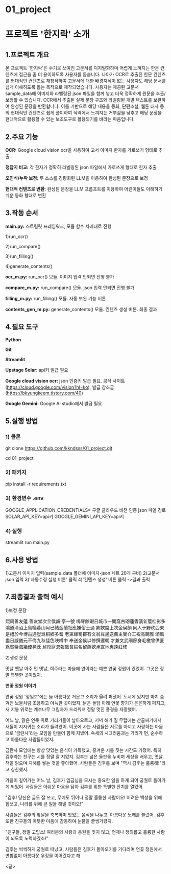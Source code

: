 # 01_project

# 프로젝트 '한지락' 소개

## 1.프로젝트 개요
본 프로젝트 '한지락'은 수기로 쓰여진 고문서를 디지털화하며 어렵게 느껴지는 한문 컨텐츠에 접근을 좀 더 용이하도록 사용자를 돕습니다. 나아가 OCR로 추출된 한문 컨텐츠를 현대적인 컨텐츠로 재창작하여 고문서에 대한 배경지식이 없는 사용자도 해당 문서를 쉽게 이해하도록 돕는 목적으로 제작되었습니다. 사용자는 제공된 고문서 sample_data에 이미지와 라벨링된 json 파일을 함께 넣고 더욱 정확하게 원문을 추출/보정할 수 있습니다. OCR에서 추출된 실제 문장 구조와 라벨링된 개별 텍스트를 보완하여 완성된 문장을 반환합니다. 이를 기반으로 해당 내용을 동화, 단편소설, 웹툰 대사 등의 현대적인 컨텐츠로 쉽게 풀이하여 직역에서 느껴지는 거부감을 낮추고 해당 문장을 현대적으로 활용할 수 있는 보조도구로 활용되기를 바라는 마음입니다.

## 2.주요 기능

**OCR:** Google cloud vision ocr을 사용하여 고서 이미지 한자를 가로쓰기 형태로 추출

**정답지 비교:** 각 한자가 정확히 라벨링된 json 파일에서 가로쓰게 형태로 한자 추출

**오인식/누락 보정:** 두 소스를 경량화된 LLM을 이용하여 완성된 문장으로 보정

**현대적 컨텐츠로 변환:** 완성된 문장을 LLM 프롬프트를 이용하여 어린이들도 이해하기 쉬운 동화 형태로 변환


## 3.작동 순서

**main.py:** 스트림릿 프레임워크, 모듈 함수 차례대로 진행

1)run_ocr()

2)run_compare()

3)run_filling()

4)generate_contents()

**ocr_m.py:** run_ocr() 모듈. 이미지 입력 안되면 진행 불가

**compare_m.py:** run_compare() 모듈. json 입력 안되면 진행 불가

**filling_m.py:** run_filling() 모듈. 자동 보완 기능 버튼

**contents_gen_m.py:** generate_contents() 모듈. 컨텐츠 생성 버튼. 최종 결과


## 4.필요 도구

**Python**

**Git**

**Streamlit**

**Upstage Solar:** api키 발급 필요

**Google cloud vision ocr:** json 인증키 발급 필요. 공식 사이트(https://cloud.google.com/vision?hl=ko), 발급 참조글(https://bkyungkeem.tistory.com/40)

**Google Gemini:** Google AI studio에서 발급 필요.


## 5.실행 방법

### 1) 클론

git clone https://github.com/kkndsss/01_project.git

cd 01_project

### 2) 패키지

pip install -r requirements.txt

### 3) 환경변수 .env

GOOGLE_APPLICATION_CREDENTIALS= 구글 클라우드 비전 인증 json 파일 경로
SOLAR_API_KEY=api키
GOOGLE_GEMINI_API_KEY=api키

### 4) 실행

streamlit run main.py

## 6.사용 방법

1)고문서 이미지 입력(sample_data 폴더에 이미지-json 세트 20개 구비)
2)고문서 json 입력
3)'자동수정 실행 버튼' 클릭
4)'컨텐츠 생성' 버튼 클릭 ->결과 출력

## 7.최종결과 출력 예시

1)보정 문장


熙周善友蓮
善友堂次金侯韻
亭一號
鳴琴餘暇日城市一閒窩古砌蓮香襲新簷桂影多
鴻遵淸沼上鳥喚暮山阿已結金蘭社應嫌俗士過
鄕飮席上次金侯韻
同人于野秩西東是禮於今博古通豈爲桐鄕多耆
老第緣蜀郡有文翁豆邊迭薦主賓介工祝高颺雅
頌風盡日威儀元不侮九秋佳色映樽中
奉送金侯以修撰還朝
才兼文武廟廊身毛檄曾供匪爲貧紫海幾優鳧泛
舃彤庭忽報鳳含綸名留燕飮承宣地惠遠莊修

2)생성 문장


옛날 옛날 아주 먼 옛날, 희주라는 마을에 연이라는 예쁜 연꽃 정원이 있었어. 그곳은 정말 특별한 곳이었지.

**연꽃 정원 이야기**

연꽃 정원 '정일호'에는 늘 아름다운 거문고 소리가 울려 퍼졌어. 도시에 있지만 마치 숨겨진 보물처럼 조용하고 아늑한 곳이었지. 낡은 돌담 아래 연꽃 향기가 은은하게 퍼지고, 새 지붕 위로는 계수나무 그림자가 드리워져 정말 멋진 풍경을 자랑했어.

어느 날, 맑은 연못 위로 기러기들이 날아오르고, 저녁 해가 질 무렵에는 산골짜기에서 새들이 지저귀는 소리가 들려왔어. 이곳에 사는 사람들은 서로를 아끼고 사랑하는 마음으로 '금란사'라는 모임을 만들어 함께 지냈어. 속세의 시끄러움과는 거리가 먼, 순수하고 아름다운 사람들이었지.

금란사 모임에는 항상 맛있는 음식이 가득했고, 흥겨운 시를 짓는 시간도 가졌어. 특히 김후라는 친구는 시를 정말 잘 지었지. 김후는 넓은 들판을 누비며 세상을 배우고, 옛날 책을 읽으며 지혜를 쌓는 것을 좋아했어. 사람들은 김후를 보며 "역시 김후는 훌륭해!"라고 칭찬했지.

가을이 깊어가는 어느 날, 김후가 임금님을 모시는 중요한 일을 하게 되어 궁궐로 돌아가게 되었어. 사람들은 아쉬운 마음을 담아 김후를 위한 특별한 잔치를 열었어.

"김후! 당신은 글도 잘 쓰고, 무예도 뛰어나 정말 훌륭한 사람이오! 어려운 백성을 위해 힘쓰고, 나라를 위해 큰 일을 해낼 것이오!"

사람들은 김후의 앞날을 축복하며 맛있는 음식을 나누고, 아름다운 노래를 불렀어. 김후 또한 친구들의 따뜻한 마음에 감동하여 눈물을 글썽거렸지.

"친구들, 정말 고맙소! 여러분의 사랑과 응원을 잊지 않고, 언제나 정의롭고 훌륭한 사람이 되도록 노력하겠소!"

김후는 씩씩하게 궁궐로 떠났고, 사람들은 김후가 돌아오기를 기다리며 연꽃 정원에서 변함없이 아름다운 우정을 이어갔다고 해.



<끝>
